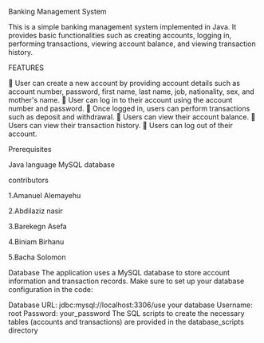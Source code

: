 Banking Management System

This is a simple banking management system implemented in Java. It provides basic functionalities such as creating accounts, logging in, performing transactions, viewing account balance, and viewing transaction history.

FEATURES


  User can create a new account by providing account details such as account number, 
password, first name, last name, job, nationality, sex, and mother's name.
  User can log in to their account using the account number and password.
  Once logged in, users can perform transactions such as deposit and withdrawal.
  Users can view their account balance.
  Users can view their transaction history.
  Users can log out of their account.

Prerequisites

Java language
MySQL database


contributors

1.Amanuel Alemayehu

2.Abdilaziz nasir

3.Barekegn Asefa

4.Biniam Birhanu

5.Bacha Solomon


Database
The application uses a MySQL database to 
store account information and transaction records. 
Make sure to set up your database configuration in the code:

Database URL: jdbc:mysql://localhost:3306/use your database
Username: root
Password: your_password
The SQL scripts to create the necessary tables 
(accounts and transactions) are provided in the 
database_scripts directory
